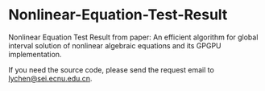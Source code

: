 # Nonlinear-Equation-Test-Result
Nonlinear Equation Test Result from paper: An efficient algorithm for global interval solution of nonlinear algebraic equations and its GPGPU implementation.

If you need the source code, please send the request email to lychen@sei.ecnu.edu.cn.

